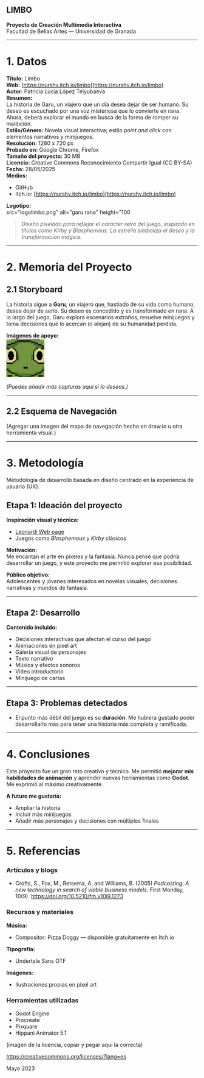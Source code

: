 ## LIMBO

**Proyecto de Creación Multimedia Interactiva**  
Facultad de Bellas Artes — Universidad de Granada

---

# 1. Datos

**Título:** Limbo  
**Web:** [https://nurshv.itch.io/limbo](https://nurshv.itch.io/limbo)  
**Autor:** Patricia Lucía López Telyubaeva  
**Resumen:**  
La historia de Garu, un viajero que un día desea dejar de ser humano. Su deseo es escuchado por una voz misteriosa que lo convierte en rana. Ahora, deberá explorar el mundo en busca de la forma de romper su maldición.  
**Estilo/Género:** Novela visual interactiva; estilo *point and click* con elementos narrativos y minijuegos.  
**Resolución:** 1280 x 720 px  
**Probado en:** Google Chrome, Firefox  
**Tamaño del proyecto:** 30 MB  
**Licencia:** Creative Commons Reconocimiento Compartir Igual (CC BY-SA)  
**Fecha:** 28/05/2025  
**Medios:**
- GitHub  
- Itch.io: [https://nurshv.itch.io/limbo](https://nurshv.itch.io/limbo)

**Logotipo:**  
src="logolimbo.png" alt="garu rana" height="100

> *Diseño pixelado para reflejar el carácter retro del juego, inspirado en títulos como Kirby y Blasphemous. La estrella simboliza el deseo y la transformación mágica.*

---

# 2. Memoria del Proyecto

## 2.1 Storyboard

La historia sigue a **Garu**, un viajero que, hastiado de su vida como humano, desea dejar de serlo. Su deseo es concedido y es transformado en rana. A lo largo del juego, Garu explora escenarios extraños, resuelve minijuegos y toma decisiones que lo acercan (o alejan) de su humanidad perdida.

**Imágenes de apoyo:**  
<img src="iconolimbo.jpg" alt="garu rana" height="100">

*(Puedes añadir más capturas aquí si lo deseas.)*

---

## 2.2 Esquema de Navegación

(Agregar una imagen del mapa de navegación hecho en draw.io u otra herramienta visual.)

---

# 3. Metodología

Metodología de desarrollo basada en diseño centrado en la experiencia de usuario (UX).

## Etapa 1: Ideación del proyecto

**Inspiración visual y técnica:**
- [Leonardi Web page](http://www.rleonardi.com/interactive-resume/)
- Juegos como *Blasphemous* y *Kirby* clásicos

**Motivación:**  
Me encantan el arte en píxeles y la fantasía. Nunca pensé que podría desarrollar un juego, y este proyecto me permitió explorar esa posibilidad.

**Público objetivo:**  
Adolescentes y jóvenes interesados en novelas visuales, decisiones narrativas y mundos de fantasía.

---

## Etapa 2: Desarrollo

**Contenido incluido:**
- Decisiones interactivas que afectan el curso del juego
- Animaciones en pixel art
- Galería visual de personajes
- Texto narrativo
- Música y efectos sonoros
- Video introductorio
- Minijuego de cartas

---

## Etapa 3: Problemas detectados

- El punto más débil del juego es su **duración**. Me hubiera gustado poder desarrollarlo más para tener una historia más completa y ramificada.

---

# 4. Conclusiones

Este proyecto fue un gran reto creativo y técnico. Me permitió **mejorar mis habilidades de animación** y aprender nuevas herramientas como **Godot**. Me exprimió al máximo creativamente.

**A futuro me gustaría:**
- Ampliar la historia
- Incluir más minijuegos
- Añadir más personajes y decisiones con múltiples finales

---

# 5. Referencias

### Artículos y blogs

- Crofts, S., Fox, M., Retsema, A. and Williams, B. (2005) *Podcasting: A new technology in search of viable business models*. First Monday, 10(9). https://doi.org/10.5210/fm.v10i9.1273

### Recursos y materiales

**Música:**  
- Compositor: Pizza Doggy — disponible gratuitamente en Itch.io

**Tipografía:**  
- Undertale Sans OTF

**Imágenes:**  
- Ilustraciones propias en pixel art

### Herramientas utilizadas

- Godot Engine  
- Procreate  
- Pixquare  
- Hippani Animator 5.1


(imagen de la licencia, copiar y pegar aquí la correcta)

https://creativecommons.org/licenses/?lang=es

Mayo 2023
